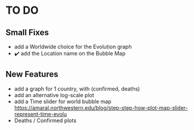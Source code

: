 # TO DO

## Small Fixes

* add a Worldwide choice for the Evolution graph
* ✔️ add the Location name on the Bubble Map

## New Features

* add a graph for 1 country, with (confirmed, deaths)
* add an alternative log-scale plot
* add a Time slider for world bubble map
https://amaral.northwestern.edu/blog/step-step-how-plot-map-slider-represent-time-evolu
* Deaths / Confirmed plots